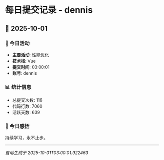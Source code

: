 # 每日提交记录 - dennis

## 📅 2025-10-01

### 🎯 今日活动
- **主要活动**: 性能优化
- **技术栈**: Vue
- **提交时间**: 03:00:01
- **账号**: dennis

### 📊 统计信息
- 总提交次数: 116
- 代码行数: 7060
- 活跃天数: 639

### 💭 今日感悟
持续学习，永不止步。

---
*自动生成于 2025-10-01T03:00:01.922463*
